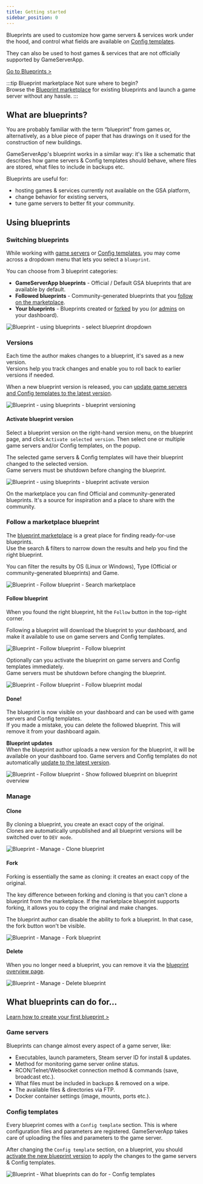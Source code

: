 ```yaml
---
title: Getting started
sidebar_position: 0
---
```


Blueprints are used to customize how game servers & services work under the hood, and control what fields are available on [Config templates](/dashboard/game_servers/config_templates).

They can also be used to host games & services that are not officially supported by GameServerApp.

[Go to Blueprints >](https://dash.gameserverapp.com/server/blueprint)

:::tip Blueprint marketplace
Not sure where to begin?\
Browse the [Blueprint marketplace](/dashboard/blueprints/getting_started#how-to-follow-a-blueprint) for existing blueprints and launch a game server without any hassle.
:::

## What are blueprints?
You are probably familiar with the term “blueprint” from games or, alternatively, as a blue piece of paper that has drawings on it used for the construction of new buildings.

GameServerApp's blueprint works in a similar way: it's like a schematic that describes how game servers & Config templates should behave, where files are stored, what files to include in backups etc.

Blueprints are useful for:
- hosting games & services currently not available on the GSA platform,
- change behavior for existing servers,
- tune game servers to better fit your community.



## Using blueprints

### Switching blueprints

While working with [game servers](/dashboard/game_servers/getting_started#change-blueprint) or [Config templates](/dashboard/game_servers/config_templates#settings), you may come across a dropdown menu that lets you select a `blueprint`.

You can choose from 3 blueprint categories:
- **GameServerApp blueprints** - Official / Default GSA blueprints that are available by default.
- **Followed blueprints** - Community-generated blueprints that you [follow on the marketplace](/dashboard/blueprints/getting_started#follow-a-marketplace-blueprint).
- **Your blueprints** - Blueprints created or [forked](/dashboard/blueprints/getting_started#fork) by you (or [admins](/dashboard/admin_teams) on your dashboard).

![Blueprint - using blueprints - select blueprint dropdown](/img/dashboard/blueprint/getting_started/blueprint_select_dropdown.jpg)


### Versions
Each time the author makes changes to a blueprint, it's saved as a new version.\
Versions help you track changes and enable you to roll back to earlier versions if needed.

When a new blueprint version is released, you can [update game servers and Config templates to the latest version](/dashboard/blueprints/getting_started#activate-blueprint-version).

![Blueprint - using blueprints - blueprint versioning](/img/dashboard/blueprint/getting_started/blueprint_versioning.jpg)


#### Activate blueprint version
Select a blueprint version on the right-hand version menu, on the blueprint page, and click `Activate selected version`. Then select one or multiple game servers and/or Config templates, on the popup.

The selected game servers & Config templates will have their blueprint changed to the selected version.\
Game servers must be shutdown before changing the blueprint.

![Blueprint - using blueprints - blueprint activate version](/img/dashboard/blueprint/getting_started/blueprint_version_activate.jpg)

On the marketplace you can find Official and community-generated blueprints. It's a source for inspiration and a place to share with the community.


### Follow a marketplace blueprint

The [blueprint marketplace](https://dash.gameserverapp.com/marketplace/market/blueprint) is a great place for finding ready-for-use blueprints.\
Use the search & filters to narrow down the results and help you find the right blueprint.

You can filter the results by OS (Linux or Windows), Type (Official or community-generated blueprints) and Game.

![Blueprint - Follow blueprint - Search marketplace](/img/dashboard/blueprint/getting_started/follow_blueprint_search_filters.jpg)

#### Follow blueprint
When you found the right blueprint, hit the `Follow` button in the top-right corner.

Following a blueprint will download the blueprint to your dashboard, and make it available to use on game servers and Config templates.

![Blueprint - Follow blueprint - Follow blueprint](/img/dashboard/blueprint/getting_started/follow_blueprint.jpg)

Optionally can you activate the blueprint on game servers and Config templates immediately.\
Game servers must be shutdown before changing the blueprint.

![Blueprint - Follow blueprint - Follow blueprint modal](/img/dashboard/blueprint/getting_started/follow_blueprint_modal.jpg)


#### Done!
The blueprint is now visible on your dashboard and can be used with game servers and Config templates.\
If you made a mistake, you can delete the followed blueprint. This will remove it from your dashboard again.


**Blueprint updates**\
When the blueprint author uploads a new version for the blueprint, it will be available on your dashboard too. Game servers and Config templates do not automatically [update to the latest version](/dashboard/blueprints/getting_started#versions).

![Blueprint - Follow blueprint - Show followed blueprint on blueprint overview](/img/dashboard/blueprint/getting_started/follow_blueprint_overview.jpg)

### Manage


#### Clone
By cloning a blueprint, you create an exact copy of the original.\
Clones are automatically unpublished and all blueprint versions will be switched over to `DEV mode`.

![Blueprint - Manage - Clone blueprint](/img/dashboard/blueprint/getting_started/clone_blueprint.jpg)

#### Fork
Forking is essentially the same as cloning: it creates an exact copy of the original.

The key difference between forking and cloning is that you can't clone a blueprint from the marketplace. If the marketplace blueprint supports forking, it allows you to copy the original and make changes.

The blueprint author can disable the ability to fork a blueprint. In that case, the fork button won't be visible.


![Blueprint - Manage - Fork blueprint](/img/dashboard/blueprint/getting_started/fork_blueprint.jpg)

#### Delete
When you no longer need a blueprint, you can remove it via the [blueprint overview page](https://dash.gameserverapp.com/server/blueprint).

![Blueprint - Manage - Delete blueprint](/img/dashboard/blueprint/getting_started/delete_blueprint.jpg)



## What blueprints can do for...

[Learn how to create your first blueprint >](/dashboard/blueprints/create_and_manage_blueprints)

### Game servers
Blueprints can change almost every aspect of a game server, like:
- Executables, launch parameters, Steam server ID for install & updates.
- Method for monitoring game server online status.
- RCON/Telnet/Websocket connection method & commands (save, broadcast etc.).
- What files must be included in backups & removed on a wipe.
- The available files & directories via FTP.
- Docker container settings (image, mounts, ports etc.).

### Config templates
Every blueprint comes with a `Config template` section. This is where configuration files and parameters are registered.
GameServerApp takes care of uploading the files and parameters to the game server.

After changing the `Config template` section, on a blueprint, you should [activate the new blueprint version](/dashboard/blueprints/getting_started#activate-blueprint-version) to apply the changes to the game servers & Config templates.


![Blueprint - What blueprints can do for - Config templates](/img/dashboard/blueprint/getting_started/blueprint_reference_config_template.jpg)


